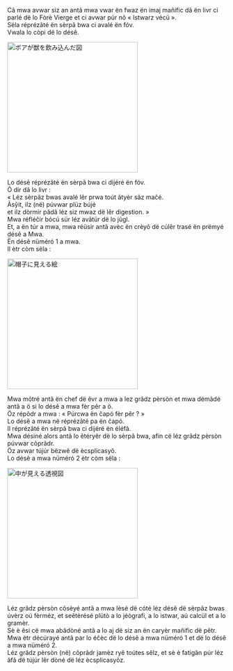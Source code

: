 Cã mwa avwar siz an antã mwa vwar ën fwaz ën imaj mañific dã ën livr ci parlé dë lo Fòrè Vierge et ci avwar púr nõ « Istwarz vécü ».  
Sëla réprézãté ën sèrpã bwa ci avalé ën fóv.  
Vwala lo còpi dë lo désẽ.  

<!--
![ボアが獣を飲み込んだ図]({{ site.baseurl }}/assets/images/boa_open.png)
-->
<img src="{{ site.baseurl }}/assets/images/boa_open.png" alt="ボアが獣を飲み込んだ図" width="300">

Lo désẽ réprézãté ën sèrpã bwa ci dijéré ën fóv.  
Õ dir dã lo livr :  
« Léz sèrpãz bwas avalé lêr prwa toút ãtyèr sãz maĉé.  
Ãsŷit, ilz (në) púvwar plüz bújé  
et ilz dòrmir pãdã léz siz mwaz dë lêr digestion. »  
Mwa réfléĉir bócú sür léz avãtür dë lo jũgl.  
Et, a ën túr a mwa, mwa réüsir antã avèc ën crèyõ dë cúlêr trasé ën prëmyé désẽ a Mwa.  
Ën désẽ nüméró 1 a mwa.  
Il ètr còm sëla :  

<!--
![帽子に見える絵]({{ site.baseurl }}/assets/images/boa_hat.png)
-->
<img src="{{ site.baseurl }}/assets/images/boa_hat.png" alt="帽子に見える絵" width="300">

Mwa mõtré antã ën chef dë êvr a mwa a lez grãdz pèrsòn et mwa dëmãdé antã a ö si lo désẽ a mwa fèr pêr a ö.  
Öz répõdr a mwa : « Púrcwa ën ĉapó fèr pêr ? »  
Lo désẽ a mwa në réprézãté pa ën ĉapó.  
Il réprézãté ën sèrpã bwa ci dijéré ën éléfã.  
Mwa désiné alors antã lo ẽtéryêr dë lo sèrpã bwa, afin cë léz grãdz pèrsòn púvwar cõprãdr.  
Öz avwar tújúr bëzwẽ dë ècsplicasyõ.  
Lo désẽ a mwa nüméró 2 ètr còm sëla :  

<!--
![中が見える透視図]({{ site.baseurl }}/assets/images/boa_inside.png)
-->
<img src="{{ site.baseúrl }}/assets/images/boa_inside.png" alt="中が見える透視図" width="300">

Léz grãdz pèrsòn cõsèyé antã a mwa lèsé dë cóté léz désẽ dë sèrpãz bwas úvèrz oú fèrméz, et seẽtèrésé plütò a lo jéògrafi, a lo istwar, aú calcül et a lo gramèr.  
Sè è ẽsi cë mwa abãdòné antã a lo aj dë siz an ën caryèr mañific dë pẽtr.  
Mwa ètr décúrayé antã par lo éĉèc dë lo désẽ a mwa nüméró 1 et dë lo désẽ a mwa nüméró 2.  
Léz grãdz pèrsòn (në) cõprãdr jamèz ryẽ toútes sêlz, et sè è fatigãn púr léz ãfã dë tújúr lêr dòné dë léz ècsplicasyõz.
